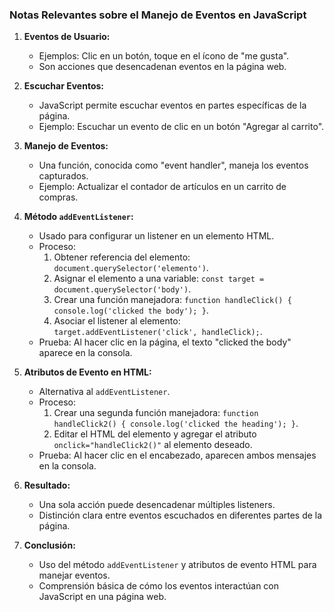 ### Notas Relevantes sobre el Manejo de Eventos en JavaScript

1. **Eventos de Usuario:**
   - Ejemplos: Clic en un botón, toque en el ícono de "me gusta".
   - Son acciones que desencadenan eventos en la página web.

2. **Escuchar Eventos:**
   - JavaScript permite escuchar eventos en partes específicas de la página.
   - Ejemplo: Escuchar un evento de clic en un botón "Agregar al carrito".

3. **Manejo de Eventos:**
   - Una función, conocida como "event handler", maneja los eventos capturados.
   - Ejemplo: Actualizar el contador de artículos en un carrito de compras.

4. **Método `addEventListener`:**
   - Usado para configurar un listener en un elemento HTML.
   - Proceso:
     1. Obtener referencia del elemento: `document.querySelector('elemento')`.
     2. Asignar el elemento a una variable: `const target = document.querySelector('body')`.
     3. Crear una función manejadora: `function handleClick() { console.log('clicked the body'); }`.
     4. Asociar el listener al elemento: `target.addEventListener('click', handleClick);`.
   - Prueba: Al hacer clic en la página, el texto "clicked the body" aparece en la consola.

5. **Atributos de Evento en HTML:**
   - Alternativa al `addEventListener`.
   - Proceso:
     1. Crear una segunda función manejadora: `function handleClick2() { console.log('clicked the heading'); }`.
     2. Editar el HTML del elemento y agregar el atributo `onclick="handleClick2()"` al elemento deseado.
   - Prueba: Al hacer clic en el encabezado, aparecen ambos mensajes en la consola.

6. **Resultado:**
   - Una sola acción puede desencadenar múltiples listeners.
   - Distinción clara entre eventos escuchados en diferentes partes de la página.

7. **Conclusión:**
   - Uso del método `addEventListener` y atributos de evento HTML para manejar eventos.
   - Comprensión básica de cómo los eventos interactúan con JavaScript en una página web.